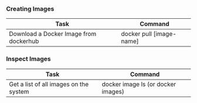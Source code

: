 ### Creating Images

Task | Command
--- | --- 
Download a Docker Image from dockerhub| docker pull [image-name]

### Inspect Images

Task | Command
--- | --- 
Get a list of all images on the system| docker image ls (or docker images)